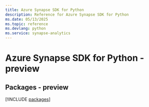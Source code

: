 ```yaml
---
title: Azure Synapse SDK for Python
description: Reference for Azure Synapse SDK for Python
ms.date: 05/13/2025
ms.topic: reference
ms.devlang: python
ms.service: synapse-analytics
---
```

# Azure Synapse SDK for Python - preview
## Packages - preview
[!INCLUDE [packages](synapse-index.md)]
